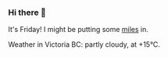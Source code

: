 ### Hi there :wave:

It's Friday! I might be putting some [miles](https://www.strava.com/athletes/889963) in.

Weather in Victoria BC: partly cloudy, at +15°C.
